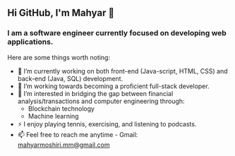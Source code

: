 ## Hi GitHub, I'm Mahyar 👋

### I am a software engineer currently focused on developing web applications. 

Here are some things worth noting:

- 🔭 I’m currently working on both front-end (Java-script, HTML, CSS) and back-end (Java, SQL) development.
- 🌱 I’m working towards becoming a proficient full-stack developer. 
- 🤔 I’m interested in bridging the gap between financial analysis/transactions and computer engineering through:
    - Blockchain technology  
    - Machine learning
- ⚡  I enjoy playing tennis, exercising, and listening to podcasts.
- 📫 Feel free to reach me anytime - Gmail: mahyarmoshiri.mm@gmail.com
